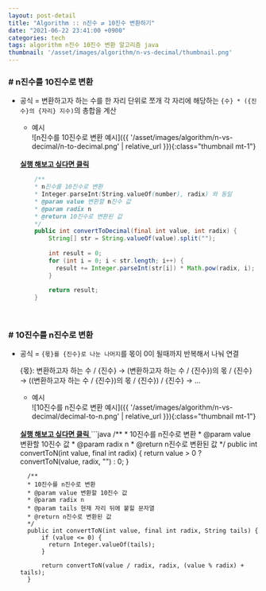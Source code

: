 ```yaml
---
layout: post-detail
title: "Algorithm :: n진수 ⇄ 10진수 변환하기"
date: "2021-06-22 23:41:00 +0900"
categories: tech
tags: algorithm n진수 10진수 변환 알고리즘 java
thumbnail: '/asset/images/algorithm/n-vs-decimal/thumbnail.png'
---
```


 
### # n진수를 10진수로 변환
- 공식 = 변환하고자 하는 수를 한 자리 단위로 쪼개 각 자리에 해당하는 `{수} * ({진수}의 {자리} 지수)`의 총합을 계산
    - 예시   
    ![n진수를 10진수로 변환 예시]({{ '/asset/images/algorithm/n-vs-decimal/n-to-decimal.png' | relative_url }}){:class="thumbnail mt-1"}

    <br/>
    <a href="https://ideone.com/cgUoLl" target="_blank">
        <strong><i class="fas fa-play-circle"></i> 실행 해보고 싶다면 클릭</strong>
    </a>
    
    ```java
        /**
        * n진수를 10진수로 변환
        * Integer.parseInt(String.valueOf(number), radix) 와 동일
        * @param value 변환할 n진수 값
        * @param radix n
        * @return 10진수로 변환된 값
        */
        public int convertToDecimal(final int value, int radix) {
            String[] str = String.valueOf(value).split("");
            
            int result = 0;
            for (int i = 0; i < str.length; i++) {
              result += Integer.parseInt(str[i]) * Math.pow(radix, i);
            }
            
            return result;
        }
    ``` 
<br/>

 
### # 10진수를 n진수로 변환 
- 공식 = `{몫}를 {진수}로 나눈 나머지`를 몫이 0이 될때까지 반복해서 나눠 연결
    <p class="info mb-2">{몫}: 변환하고자 하는 수 / {진수} → (변환하고자 하는 수 / {진수})의 몫 / {진수} → ((변환하고자 하는 수 / {진수})의 몫 / {진수}) / {진수} → …  </p>

    - 예시   
    ![10진수를 n진수로 변환 예시]({{ '/asset/images/algorithm/n-vs-decimal/decimal-to-n.png' | relative_url }}){:class="thumbnail mt-1"}


    <br/>
    <a href="https://ideone.com/KHp5aW" target="_blank">
        <strong><i class="fas fa-play-circle"></i> 실행 해보고 싶다면 클릭</strong>
    </a>
    ```java
        /**
        * 10진수를 n진수로 변환
        * @param value 변환할 10진수 값
        * @param radix n
        * @return n진수로 변환된 값
        */
        public int convertToN(int value, final int radix) {
            return value > 0 ? convertToN(value, radix, "") : 0;
        }
        
        /**
        * 10진수를 n진수로 변환
        * @param value 변환할 10진수 값
        * @param radix n
        * @param tails 현재 자리 뒤에 붙힐 문자열
        * @return n진수로 변환된 값
        */
        public int convertToN(int value, final int radix, String tails) {
            if (value <= 0) {
              return Integer.valueOf(tails);
            }
            
            return convertToN(value / radix, radix, (value % radix) + tails);
        }
    ```
<br/>
<br/>
